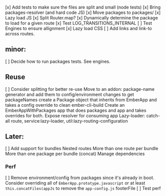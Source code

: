 [x] Add tests to make sure the files are split and small (node tests)
[x] Bring packages-resolver (and hard code JS)
[x] Move packages to packages/
[x] Lazy load JS
  [x] Split Router.map?
  [x] Dynamically determine the package to load for a given route
  [x] Test LOG_TRANSITIONS_INTERNAL
  [ ] Test Engines to ensure allignment
[x] Lazy load CSS
[ ] Add links and link-to across routes.

## minor:
[ ] Decide how to run packages tests. See engines.

## Reuse

[ ] Consider splitting for better re-use
  Move to an addon:
    package-name generator and add them to config/environment changes to get packageNames
    create a Package object that inherits from EmberApp and takes a config override to clean ember-cli-build
    Create an EmberAppWithPackages app that does packages and app and takes overrides for both.
    Expose resolver for consuming app
    Lazy-loader: catch-all route, service:lazy-loader, util:lazy-routing-configuration

## Later:

[ ] Add support for bundles
  Nested routes
  More than one route per bundle
  More than one package per bundle (concat)
  Manage dependencies

### Perf

[ ] Remove environment/config from packages since it's already in boot.
  Consider overriding all of  `EmberApp.prototype.javascript` or at least `this.concatFiles(appJs` to remove the `app-config.js` footerFile
[ ] Test perf

